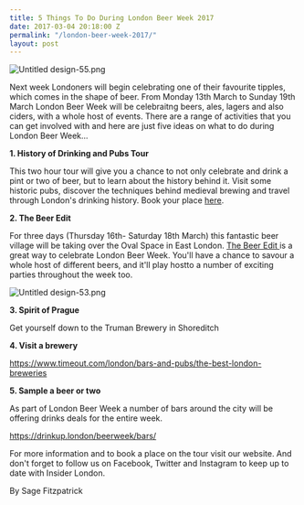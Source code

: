 ```yaml
---
title: 5 Things To Do During London Beer Week 2017
date: 2017-03-04 20:18:00 Z
permalink: "/london-beer-week-2017/"
layout: post
---
```


![Untitled design-55.png](/uploads/Untitled%20design-55.png)

Next week Londoners will begin celebrating one of their favourite tipples, which comes in the shape of beer. From Monday 13th March to Sunday 19th March London Beer Week will be celebraitng beers, ales, lagers and also ciders, with a whole host of events. There are a range of activities that you can get involved with and here are just five ideas on what to do during London Beer Week...

**1. History of Drinking and Pubs Tour**

This two hour tour will give you a chance to not only celebrate and drink a pint or two of beer, but to learn about the history behind it. Visit some historic pubs, discover the techniques behind medieval brewing and travel through London's drinking history. Book your place [here](http://www.insider-london.co.uk/tours/history-of-drinking-and-pubs/). 

**2. The Beer Edit**

For three days (Thursday 16th- Saturday 18th March) this fantastic beer village will be taking over the Oval Space in East London. [The Beer Edit ](https://drinkup.london/beerweek/events/12461/the-beer-edit/)is a great way to celebrate London Beer Week. You'll have a chance to savour a whole host of different beers, and it'll play hostto a number of exciting parties throughout the week too. 

![Untitled design-53.png](/uploads/Untitled%20design-53.png)

**3. Spirit of Prague**

Get yourself down to the Truman Brewery in Shoreditch

**4. Visit a brewery**

 https://www.timeout.com/london/bars-and-pubs/the-best-london-breweries

**5. Sample a beer or two**

As part of London Beer Week a number of bars around the city will be offering drinks deals for the entire week.

https://drinkup.london/beerweek/bars/

For more information and to book a place on the tour visit our website. And don't forget to follow us on Facebook, Twitter and Instagram to keep up to date with Insider London.

By Sage Fitzpatrick